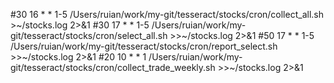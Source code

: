 #30 16 * * 1-5 /Users/ruian/work/my-git/tesseract/stocks/cron/collect_all.sh >~/stocks.log 2>&1
#30 17 * * 1-5 /Users/ruian/work/my-git/tesseract/stocks/cron/select_all.sh >>~/stocks.log 2>&1
#50 17 * * 1-5 /Users/ruian/work/my-git/tesseract/stocks/cron/report_select.sh >>~/stocks.log 2>&1
#20 10 * * 1 /Users/ruian/work/my-git/tesseract/stocks/cron/collect_trade_weekly.sh >>~/stocks.log 2>&1